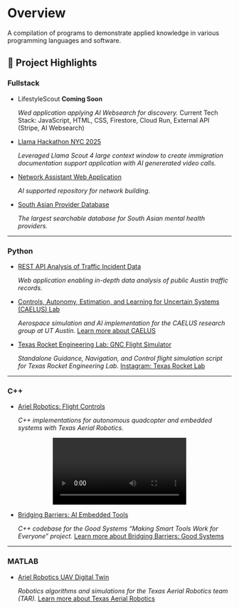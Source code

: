 # Overview
A compilation of programs to demonstrate applied knowledge in various programming languages and software.

## 🚀 Project Highlights

### **Fullstack**
- LifestyleScout **Coming Soon**

  *Wed application applying AI Websearch for discovery.* Current Tech Stack: JavaScript, HTML, CSS, Firestore, Cloud Run, External API (Stripe, AI Websearch)
  
- [Llama Hackathon NYC 2025](https://github.com/Aaron-Pandian/llamahackathon4-guia)
  
  *Leveraged Llama Scout 4 large context window to create immigration documentation support application with AI genererated video calls.*

- [Network Assistant Web Application](https://whatsmycity.site/)

  *AI supported repository for network building.*

- [South Asian Provider Database](https://findsouthasianmhc.org/)

  *The largest searchable database for South Asian mental health providers.*

---

### **Python**


- [REST API Analysis of Traffic Incident Data](https://github.com/Aaron-Pandian/austin-traffic-analysis)

  *Web application enabling in-depth data analysis of public Austin traffic records.*
  
- [Controls, Autonomy, Estimation, and Learning for Uncertain Systems (CAELUS) Lab](https://github.com/Aaron-Pandian/Projects/tree/main/Python/2024/CAELUS)  

  *Aerospace simulation and AI implementation for the CAELUS research group at UT Austin.* [Learn more about CAELUS](https://sites.utexas.edu/bajones/)

- [Texas Rocket Engineering Lab: GNC Flight Simulator](https://github.com/Aaron-Pandian/Projects/blob/main/Python/2023/TREL/gnc_flight_sim.py)  

  *Standalone Guidance, Navigation, and Control flight simulation script for Texas Rocket Engineering Lab.* [Instagram: Texas Rocket Lab](https://www.instagram.com/texasrocketlab/?hl=en)

---

### **C++**
- [Ariel Robotics: Flight Controls](https://github.com/Aaron-Pandian/Projects/tree/main/C%2B%2B/2024/Ariel%20Robotics)  

  *C++ implementations for autonomous quadcopter and embedded systems with Texas Aerial Robotics.*
<div align="center">
<video src="https://github.com/user-attachments/assets/7fdb64e1-130c-4d1a-9e19-8bfccefb6de5" alt="Aerial Robotics Course Tournament" width="300">
[Watch Full Video](https://www.youtube.com/watch?v=zW7SgIeaNmM)
</div>
  
- [Bridging Barriers: AI Embedded Tools](https://github.com/Aaron-Pandian/Projects/tree/main/C%2B%2B/2022/Bridging%20Barriers)  

  *C++ codebase for the Good Systems “Making Smart Tools Work for Everyone” project.* [Learn more about Bridging Barriers: Good Systems](https://bridgingbarriers.utexas.edu/good-systems/projects/making-smart-tools-work-for-everyone)

---

### **MATLAB**
- [Ariel Robotics UAV Digital Twin](https://github.com/Aaron-Pandian/Projects/tree/main/MATLAB/2024/Ariel%20Robotics)  

  *Robotics algorithms and simulations for the Texas Aerial Robotics team (TAR).* [Learn more about Texas Aerial Robotics](https://www.texasaerialrobotics.com/)
